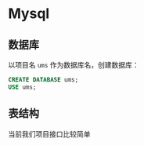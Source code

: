 # Mysql

## 数据库

以项目名 `ums` 作为数据库名，创建数据库：

```sql
CREATE DATABASE ums;
USE ums;
```

## 表结构

当前我们项目接口比较简单
